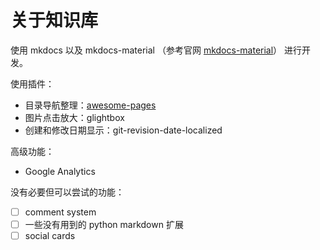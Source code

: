 # 关于知识库

使用 mkdocs 以及 mkdocs-material （参考官网 [mkdocs-material](https://squidfunk.github.io/mkdocs-material/)） 进行开发。

使用插件：

* 目录导航整理：[awesome-pages](https://github.com/lukasgeiter/mkdocs-awesome-pages-plugin)
* 图片点击放大：glightbox
* 创建和修改日期显示：git-revision-date-localized

高级功能：

* Google Analytics

没有必要但可以尝试的功能：

- [ ] comment system
- [ ] 一些没有用到的 python markdown 扩展
- [ ] social cards